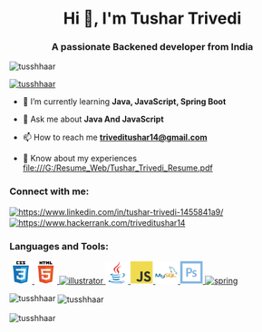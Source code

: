 <h1 align="center">Hi 👋, I'm Tushar Trivedi</h1>
<h3 align="center">A passionate Backened developer from India</h3>

<p align="left"> <img src="https://komarev.com/ghpvc/?username=tusshhaar&label=Profile%20views&color=0e75b6&style=flat" alt="tusshhaar" /> </p>

<p align="left"> <a href="https://github.com/ryo-ma/github-profile-trophy"><img src="https://github-profile-trophy.vercel.app/?username=tusshhaar" alt="tusshhaar" /></a> </p>

- 🌱 I’m currently learning **Java, JavaScript, Spring Boot**

- 💬 Ask me about **Java And JavaScript**

- 📫 How to reach me **triveditushar14@gmail.com**

- 📄 Know about my experiences [file:///G:/Resume_Web/Tushar_Trivedi_Resume.pdf](file:///G:/Resume_Web/Tushar_Trivedi_Resume.pdf)

<h3 align="left">Connect with me:</h3>
<p align="left">
<a href="https://linkedin.com/in/https://www.linkedin.com/in/tushar-trivedi-1455841a9/" target="blank"><img align="center" src="https://raw.githubusercontent.com/rahuldkjain/github-profile-readme-generator/master/src/images/icons/Social/linked-in-alt.svg" alt="https://www.linkedin.com/in/tushar-trivedi-1455841a9/" height="30" width="40" /></a>
<a href="https://www.hackerrank.com/https://www.hackerrank.com/triveditushar14" target="blank"><img align="center" src="https://raw.githubusercontent.com/rahuldkjain/github-profile-readme-generator/master/src/images/icons/Social/hackerrank.svg" alt="https://www.hackerrank.com/triveditushar14" height="30" width="40" /></a>
</p>

<h3 align="left">Languages and Tools:</h3>
<p align="left"> <a href="https://www.w3schools.com/css/" target="_blank" rel="noreferrer"> <img src="https://raw.githubusercontent.com/devicons/devicon/master/icons/css3/css3-original-wordmark.svg" alt="css3" width="40" height="40"/> </a> <a href="https://www.w3.org/html/" target="_blank" rel="noreferrer"> <img src="https://raw.githubusercontent.com/devicons/devicon/master/icons/html5/html5-original-wordmark.svg" alt="html5" width="40" height="40"/> </a> <a href="https://www.adobe.com/in/products/illustrator.html" target="_blank" rel="noreferrer"> <img src="https://www.vectorlogo.zone/logos/adobe_illustrator/adobe_illustrator-icon.svg" alt="illustrator" width="40" height="40"/> </a> <a href="https://www.java.com" target="_blank" rel="noreferrer"> <img src="https://raw.githubusercontent.com/devicons/devicon/master/icons/java/java-original.svg" alt="java" width="40" height="40"/> </a> <a href="https://developer.mozilla.org/en-US/docs/Web/JavaScript" target="_blank" rel="noreferrer"> <img src="https://raw.githubusercontent.com/devicons/devicon/master/icons/javascript/javascript-original.svg" alt="javascript" width="40" height="40"/> </a> <a href="https://www.mysql.com/" target="_blank" rel="noreferrer"> <img src="https://raw.githubusercontent.com/devicons/devicon/master/icons/mysql/mysql-original-wordmark.svg" alt="mysql" width="40" height="40"/> </a> <a href="https://www.photoshop.com/en" target="_blank" rel="noreferrer"> <img src="https://raw.githubusercontent.com/devicons/devicon/master/icons/photoshop/photoshop-line.svg" alt="photoshop" width="40" height="40"/> </a> <a href="https://spring.io/" target="_blank" rel="noreferrer"> <img src="https://www.vectorlogo.zone/logos/springio/springio-icon.svg" alt="spring" width="40" height="40"/> </a> </p>

<p><img align="left" src="https://github-readme-stats.vercel.app/api/top-langs?username=tusshhaar&show_icons=true&locale=en&layout=compact" alt="tusshhaar" /></p>

<p>&nbsp;<img align="center" src="https://github-readme-stats.vercel.app/api?username=tusshhaar&show_icons=true&locale=en" alt="tusshhaar" /></p>

<p><img align="center" src="https://github-readme-streak-stats.herokuapp.com/?user=tusshhaar&" alt="tusshhaar" /></p>
